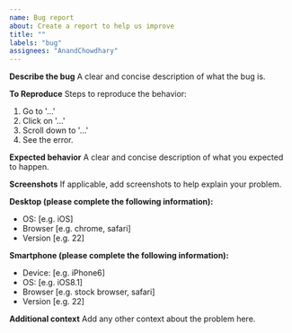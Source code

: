 ```yaml
---
name: Bug report
about: Create a report to help us improve
title: ""
labels: "bug"
assignees: "AnandChowdhary"
---
```


<!-- If you have a question, you should use Discussions instead: https://github.com/upptime/upptime/discussions -->

**Describe the bug** A clear and concise description of what the bug is.

**To Reproduce** Steps to reproduce the behavior:

1. Go to '…'
2. Click on '…'
3. Scroll down to '…'
4. See the error.

**Expected behavior** A clear and concise description of what you expected to happen.

**Screenshots** If applicable, add screenshots to help explain your problem.

**Desktop (please complete the following information):**

-   OS: [e.g. iOS]
-   Browser [e.g. chrome, safari]
-   Version [e.g. 22]

**Smartphone (please complete the following information):**

-   Device: [e.g. iPhone6]
-   OS: [e.g. iOS8.1]
-   Browser [e.g. stock browser, safari]
-   Version [e.g. 22]

**Additional context** Add any other context about the problem here.
